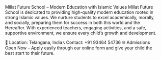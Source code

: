 Millat Future School – Modern Education with Islamic Values
Millat Future School is dedicated to providing high-quality modern education rooted in strong Islamic values. We nurture students to excel academically, morally, and socially, preparing them for success in both this world and the Hereafter. With experienced teachers, engaging activities, and a safe, supportive environment, we ensure every child’s growth and development.

📍 Location: Telangana, India
📞 Contact: +91 93464 54736
🌐 Admissions Open Now – Apply easily through our online form and give your child the best start to their future.
